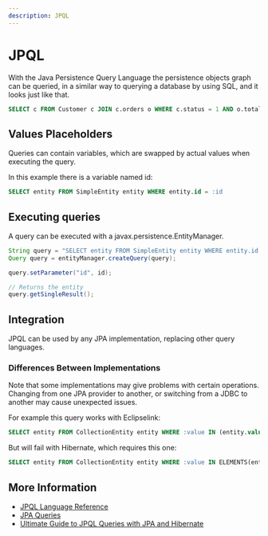 ```yaml
---
description: JPQL
---
```


# JPQL

With the Java Persistence Query Language the persistence objects graph can be queried, in a similar way to querying a database by using SQL, and it looks just like that.

```sql
SELECT c FROM Customer c JOIN c.orders o WHERE c.status = 1 AND o.totalPrice > 10000
```

## Values Placeholders

Queries can contain variables, which are swapped by actual values when executing the query.

In this example there is a variable named id:

```sql
SELECT entity FROM SimpleEntity entity WHERE entity.id = :id
```

## Executing queries

A query can be executed with a javax.persistence.EntityManager.

```java
String query = "SELECT entity FROM SimpleEntity entity WHERE entity.id = :id";
Query query = entityManager.createQuery(query);

query.setParameter("id", id);

// Returns the entity
query.getSingleResult();
```

## Integration

JPQL can be used by any JPA implementation, replacing other query languages.

### Differences Between Implementations

Note that some implementations may give problems with certain operations. Changing from one JPA provider to another, or switching from a JDBC to another may cause unexpected issues.

For example this query works with Eclipselink:

```sql
SELECT entity FROM CollectionEntity entity WHERE :value IN (entity.values)
```

But will fail with Hibernate, which requires this one:

```sql
SELECT entity FROM CollectionEntity entity WHERE :value IN ELEMENTS(entity.values)
```

## More Information

* [JPQL Language Reference](https://docs.oracle.com/html/E13946_01/ejb3_langref.html)
* [JPA Queries](https://www.objectdb.com/java/jpa/query)
* [Ultimate Guide to JPQL Queries with JPA and Hibernate](https://www.thoughts-on-java.org/jpql/)

